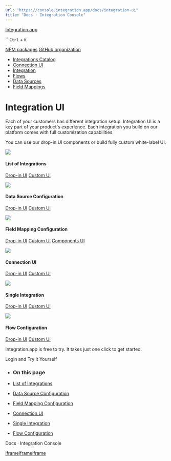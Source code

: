 ```yaml
---
url: "https://console.integration.app/docs/integration-ui"
title: "Docs · Integration Console"
---
```


[Integration.app](https://integration.app/)

`` `Ctrl` + `K`

[NPM packages](https://www.npmjs.com/~integration.app) [GitHub organization](https://github.com/integration-app)

- [Integrations Catalog](https://console.integration.app/docs/integration-ui/integration-list)
- [Connection UI](https://console.integration.app/docs/integration-ui/connection)
- [Integration](https://console.integration.app/docs/integration-ui/integration)
- [Flows](https://console.integration.app/docs/integration-ui/flows)
- [Data Sources](https://console.integration.app/docs/integration-ui/data-sources)
- [Field Mappings](https://console.integration.app/docs/integration-ui/field-mappings)

# Integration UI

Each of your customers has different integration setup. Integration UI is a key part of your product's experience.
Each integration you build on our platform comes with full customization capabilities.

You can use our drop-in UI components or build fully custom white-label UI.

![](https://console.integration.app/images/docs/ui-integration-list.png)

#### List of Integrations

[Drop-in UI](https://console.integration.app/docs/integration-ui/integration-list) [Custom UI](https://console.integration.app/docs/integration-ui/integration-list/custom)

![](https://console.integration.app/images/docs/ui-data-source.png)

#### Data Source Configuration

[Drop-in UI](https://console.integration.app/docs/integration-ui/data-sources) [Custom UI](https://console.integration.app/docs/integration-ui/data-sources/custom)

![](https://console.integration.app/images/docs/ui-field-mapping.png)

#### Field Mapping Configuration

[Drop-in UI](https://console.integration.app/docs/integration-ui/field-mappings) [Custom UI](https://console.integration.app/docs/integration-ui/field-mappings/custom) [Components UI](https://console.integration.app/docs/integration-ui/field-mappings/components)

![](https://console.integration.app/images/docs/ui-connection.png)

#### Connection UI

[Drop-in UI](https://console.integration.app/docs/integration-ui/connection) [Custom UI](https://console.integration.app/docs/integration-ui/connection/custom)

![](https://console.integration.app/images/docs/ui-single-integration.png)

#### Single Integration

[Drop-in UI](https://console.integration.app/docs/integration-ui/integration) [Custom UI](https://console.integration.app/docs/integration-ui/integration/custom)

![](https://console.integration.app/images/docs/ui-flow.png)

#### Flow Configuration

[Drop-in UI](https://console.integration.app/docs/integration-ui/flows) [Custom UI](https://console.integration.app/docs/integration-ui/flows/custom)

Integration.app is free to try. It takes just one click to get started.

Login and Try it Yourself

- ### On this page

- [List of Integrations](https://console.integration.app/docs/integration-ui#list-of-integrations)
- [Data Source Configuration](https://console.integration.app/docs/integration-ui#data-source-configuration)
- [Field Mapping Configuration](https://console.integration.app/docs/integration-ui#field-mapping-configuration)
- [Connection UI](https://console.integration.app/docs/integration-ui#connection-ui)
- [Single Integration](https://console.integration.app/docs/integration-ui#single-integration)
- [Flow Configuration](https://console.integration.app/docs/integration-ui#flow-configuration)

Docs · Integration Console

[iframe](https://td.doubleclick.net/td/rul/11398203743?random=1747732831326&cv=11&fst=1747732831326&fmt=3&bg=ffffff&guid=ON&async=1&gtm=45je55g2v9171934834z8892090687za200zb892090687&gcd=13l3l3l3l1l1&dma=0&tag_exp=101509157~103116025~103130495~103130497~103136993~103136995~103200001~103207802~103233427~103252644~103252646~103263073~103301114~103301116&ptag_exp=101509157~103116025~103130498~103130500~103136993~103136995~103200001~103207802~103233427~103252644~103252646~103263073~103301114~103301116~104506548&u_w=1280&u_h=1024&url=https%3A%2F%2Fconsole.integration.app%2Fdocs%2Fintegration-ui&hn=www.googleadservices.com&frm=0&tiba=Docs%20%C2%B7%20Integration%20Console&npa=0&pscdl=noapi&auid=2109687682.1747732831&uaa=x86&uab=64&uafvl=Chromium%3B136.0.7103.113%7CGoogle%2520Chrome%3B136.0.7103.113%7CNot.A%252FBrand%3B99.0.0.0&uamb=0&uam=&uap=Linux%20x86_64&uapv=6.6.72&uaw=0&fledge=1&data=event%3Dgtag.config)[iframe](https://td.doubleclick.net/td/rul/11474966929?random=1747732831395&cv=11&fst=1747732831395&fmt=3&bg=ffffff&guid=ON&async=1&gtm=45je55g2v9171934834z8892090687za200zb892090687&gcd=13l3l3l3l1l1&dma=0&tag_exp=101509157~103116025~103130495~103130497~103136993~103136995~103200001~103207802~103233427~103252644~103252646~103263073~103301114~103301116&ptag_exp=101509157~103116025~103130498~103130500~103136993~103136995~103200001~103207802~103233427~103252644~103252646~103263073~103301114~103301116~104506548&u_w=1280&u_h=1024&url=https%3A%2F%2Fconsole.integration.app%2Fdocs%2Fintegration-ui&hn=www.googleadservices.com&frm=0&tiba=Docs%20%C2%B7%20Integration%20Console&npa=0&pscdl=noapi&auid=2109687682.1747732831&uaa=x86&uab=64&uafvl=Chromium%3B136.0.7103.113%7CGoogle%2520Chrome%3B136.0.7103.113%7CNot.A%252FBrand%3B99.0.0.0&uamb=0&uam=&uap=Linux%20x86_64&uapv=6.6.72&uaw=0&fledge=1&data=event%3Dgtag.config)[iframe](https://td.doubleclick.net/td/rul/11474966929?random=1747732831434&cv=11&fst=1747732831434&fmt=3&bg=ffffff&guid=ON&async=1&gcl_ctr=1&gtm=45je55g2v9171934834z8892090687za200zb892090687&gcd=13l3l3l3l1l1&dma=0&tag_exp=101509157~103116025~103130495~103130497~103136993~103136995~103200001~103207802~103233427~103252644~103252646~103263073~103301114~103301116~103308613&ptag_exp=101509157~103116025~103130498~103130500~103136993~103136995~103200001~103207802~103233427~103252644~103252646~103263073~103301114~103301116~104506548&u_w=1280&u_h=1024&url=https%3A%2F%2Fconsole.integration.app%2Fdocs%2Fintegration-ui&label=9M_TCKCTp5oaEJGz2N8q&hn=www.googleadservices.com&frm=0&tiba=Docs%20%C2%B7%20Integration%20Console&value=0&bttype=purchase&npa=0&pscdl=noapi&auid=2109687682.1747732831&uaa=x86&uab=64&uafvl=Chromium%3B136.0.7103.113%7CGoogle%2520Chrome%3B136.0.7103.113%7CNot.A%252FBrand%3B99.0.0.0&uamb=0&uam=&uap=Linux%20x86_64&uapv=6.6.72&uaw=0&ec_mode=a&fledge=1&capi=1&_tu=Cg&em=tv.1&ct_cookie_present=0)